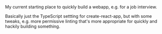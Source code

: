 My current starting place to quickly build a webapp, e.g. for a job interview.

Basically just the TypeScript settting for create-react-app, but with some tweaks, e.g. more permissive linting that's more appropriate for quickly and hackily building something.